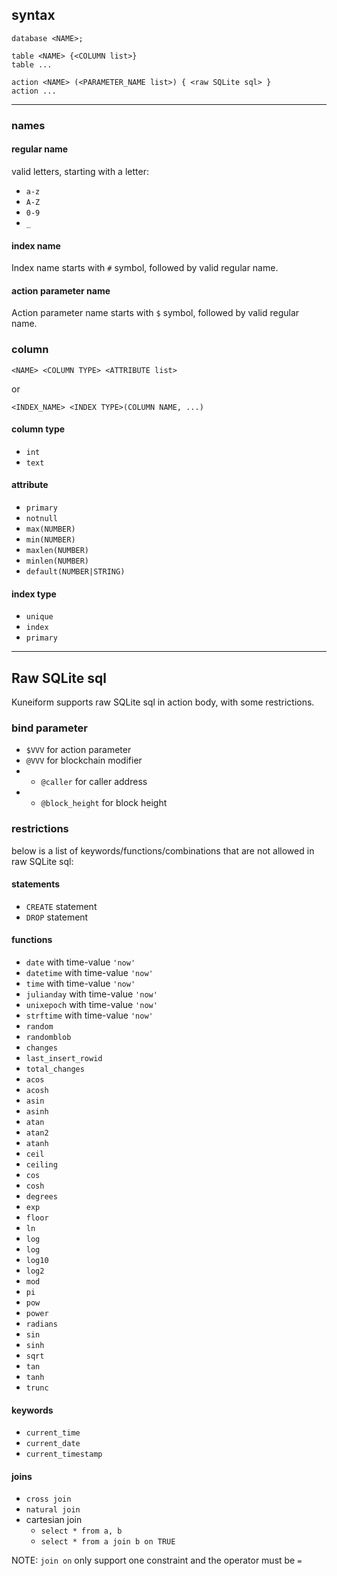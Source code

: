 
## syntax
```
database <NAME>;

table <NAME> {<COLUMN list>}
table ...

action <NAME> (<PARAMETER_NAME list>) { <raw SQLite sql> }
action ...
```

---

### names

#### regular name
valid letters, starting with a letter:
* `a-z`
* `A-Z`
* `0-9`
* `_`

#### index name

Index name starts with `#` symbol, followed by valid regular name.

#### action parameter name

Action parameter name starts with `$` symbol, followed by valid regular name.

### column

`<NAME> <COLUMN TYPE> <ATTRIBUTE list>`

or

`<INDEX_NAME> <INDEX TYPE>(COLUMN NAME, ...)`

#### column type

* `int`
* `text`

#### attribute

* `primary`
* `notnull`
* `max(NUMBER)`
* `min(NUMBER)`
* `maxlen(NUMBER)`
* `minlen(NUMBER)`
* `default(NUMBER|STRING)`

#### index type

* `unique`
* `index`
* `primary`

---

## Raw SQLite sql

Kuneiform supports raw SQLite sql in action body, with some restrictions.

### bind parameter

* `$VVV` for action parameter
* `@VVV` for blockchain modifier
* * `@caller` for caller address
* * `@block_height` for block height

### restrictions
below is a list of keywords/functions/combinations that are not allowed in raw SQLite sql:

#### statements

* `CREATE` statement
* `DROP` statement

#### functions

* `date` with time-value `'now'`
* `datetime` with time-value `'now'`
* `time` with time-value `'now'`
* `julianday` with time-value `'now'`
* `unixepoch` with time-value `'now'`
* `strftime` with time-value `'now'`
* `random`
* `randomblob`
* `changes`
* `last_insert_rowid`
* `total_changes`
* `acos`
* `acosh`
* `asin`
* `asinh`
* `atan`
* `atan2`
* `atanh`
* `ceil`
* `ceiling`
* `cos`
* `cosh`
* `degrees`
* `exp`
* `floor`
* `ln`
* `log`
* `log`
* `log10`
* `log2`
* `mod`
* `pi`
* `pow`
* `power`
* `radians`
* `sin`
* `sinh`
* `sqrt`
* `tan`
* `tanh`
* `trunc`

#### keywords

* `current_time`
* `current_date`
* `current_timestamp`

#### joins

* `cross join`
* `natural join`
* cartesian join
  * `select * from a, b`
  * `select * from a join b on TRUE`

NOTE: `join on` only support one constraint and the operator must be `=`